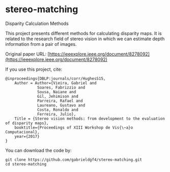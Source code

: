 # stereo-matching
Disparity Calculation Methods

This project presents different methods for calculating disparity maps. It is related to the research field of stereo vision in which we can estimate depth information from a pair of images.

Original paper URL: [https://ieeexplore.ieee.org/document/8278092](https://ieeexplore.ieee.org/document/8278092)

If you use this project, cite:

    @inproceedings{DBLP:journals/corr/HughesS15,
        Author = Author={Vieira, Gabriel and 
                  Soares, Fabrizzio and 
                  Sousa, Naiane and 
                  Gil, Jehimison and 
                  Parreira, Rafael and 
                  Laureano, Gustavo and 
                  Costa, Ronaldo and 
                  Ferreira, Julio},
        Title = {Stereo vision methods: from development to the evaluation of disparity maps},
        booktitle={Proceedings of XIII Workshop de Vis{\~a}o Computacional},
        year={2017}
    }
    
You can download the code by:

    git clone https://github.com/gabrieldgf4/stereo-matching.git
    cd stereo-matching

